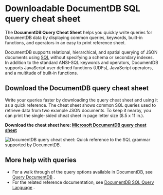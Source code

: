<properties 
	pageTitle="DocumentDB query cheat sheet | Windows Azure" 
	description="A printable query cheat sheet that helps you use DocumentDB's SQL-like grammar to query JSON documents in its NoSQL database." 
	services="documentdb" 
	documentationCenter="" 
	authors="mimig1" 
	manager="jhubbard" 
	editor="monicar"/>

<tags
	ms.service="documentdb"
	ms.date="08/20/2015"
	wacn.date=""/>

# Downloadable DocumentDB SQL query cheat sheet

The **DocumentDB Query Cheat Sheet** helps you quickly write queries for DocumentDB data by displaying common queries, keywords, built-in functions, and operators in an easy to print reference sheet. 

DocumentDB supports relational, hierarchical,  and spatial querying of JSON documents using <!-- deleted by customization [SQL](/documentation/articles/documentdb-sql-query) --><!-- keep by customization: begin --> [SQL](documentdb-sql-query.md) <!-- keep by customization: end --> without specifying a schema or secondary indexes. In addition to the standard ANSI-SQL keywords and operators, DocumentDB supports JavaScript user defined functions (UDFs), JavaScript operators, and a multitude of built-in functions.

## Download  the DocumentDB query cheat sheet

Write your queries faster by downloading the query cheat sheet and using it as a quick reference. The cheat sheet shows common SQL queries used to retrieve data from two example JSON documents. To keep it nearby, you can print the single-sided cheat sheet in page letter size (8.5 x 11 in.).

**Download the cheat sheet here: [Microsoft DocumentDB query cheat sheet](http://go.microsoft.com/fwlink/?LinkId=623215)**

![DocumentDB query cheat sheet: Quick reference to the SQL grammar supported by DocumentDB.][cheat-sheet]

[cheat-sheet]: ./media/documentdb-sql-query-cheat-sheet/microsoft-documentdb-sql-query-cheat-sheet-v2.png


## More help with queries

- For a walk through of the query options available in DocumentDB, see [Query <!-- deleted by customization DocumentDB](/documentation/articles/documentdb-sql-query) --><!-- keep by customization: begin --> DocumentDB](documentdb-sql-query.md) <!-- keep by customization: end -->.
- For the related reference documentation, see [DocumentDB SQL Query <!-- deleted by customization Language](https://msdn.microsoft.com/zh-cn/library/azure/dn782250.aspx) --><!-- keep by customization: begin --> Language](https://msdn.microsoft.com/library/azure/dn782250.aspx) <!-- keep by customization: end -->.

